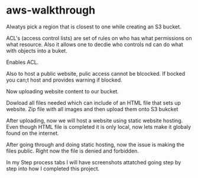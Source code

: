 # aws-walkthrough

Alwatys pick a region that is closest to one while creating an S3 bucket. 

ACL's (access control lists) are set of rules on who has what permissions on what resource. Also it allows one to decdie who controls nd can do what with objects into a buket.

Enables ACL.

Also to host a public website, pulic access cannot be blcocked. If bocked you can;t host and provides warning if blocked. 

Now uploading website content to our bucket. 

Dowload all files needed which can include of an HTML file that sets up website. Zip file with all images and then upload them onto S3 bukcket

After uploading, now we will host a website using static website hosting. Even though HTML file is completed it is only local, now lets make it globaly found on the internet.

After going through and doing static hosting, now the issue is making the files public. Right now the file is denied and forbidden.

In my Step process tabs I will have screenshots attatched going step by step into how I completed this project.

